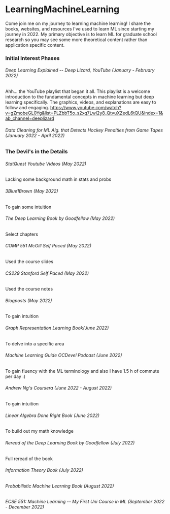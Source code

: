 # LearningMachineLearning
Come join me on my journey to learning machine learning! I share the books, websites, and resources I've used to learn ML since starting my journey in 2022. My primary objective is to learn ML for graduate school research so you may see some more theoretical content rather than application specific content.

### Initial Interest Phases

###### Deep Learning Explained -- Deep Lizard, YouTube (January - February 2022)
Ahh... the YouTube playlist that began it all. This playlist is a welcome introduction to the fundamental concepts in machine learning but deep learning specifically. The graphics, videos, and explanations are easy to follow and engaging.
https://www.youtube.com/watch?v=gZmobeGL0Yg&list=PLZbbT5o_s2xq7LwI2y8_QtvuXZedL6tQU&index=1&ab_channel=deeplizard

###### Data Cleaning for ML Alg. that Detects Hockey Penalties from Game Tapes (January 2022 - April 2022)

### The Devil's in the Details
###### StatQuest Youtube Videos (May 2022)
Lacking some background math in stats and probs
###### 3Blue1Brown (May 2022)
To gain some intuition
###### The Deep Learning Book by Goodfellow (May 2022)
Select chapters
###### COMP 551 McGill Self Paced (May 2022)
Used the course slides
###### CS229 Stanford Self Paced (May 2022)
Used the course notes
###### Blogposts (May 2022)
To gain intuition
###### Graph Representation Learning Book(June 2022)
To delve into a specific area
###### Machine Learning Guide OCDevel Podcast (June 2022)
To gain fluency with the ML terminology and also I have 1.5 h of commute per day :)
###### Andrew Ng's Coursera (June 2022 - August 2022) 
To gain intuition
###### Linear Algebra Done Right Book (June 2022)
To build out my math knowledge
###### Reread of the Deep Learning Book by Goodfellow (July 2022)
Full reread of the book
###### Information Theory Book (July 2022)
###### Probabilistic Machine Learning Book (August 2022)
###### ECSE 551: Machine Learning -- My First Uni Course in ML (September 2022 - December 2022)





